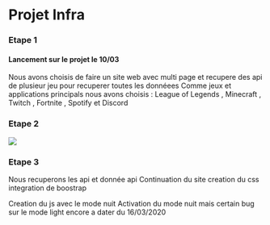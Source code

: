 # Projet Infra

### Etape 1

#### Lancement sur le projet le 10/03

Nous avons choisis de faire un site web avec multi page et recupere des api de plusieur jeu pour recuperer toutes les donnéees
Comme jeux et applications principals nous avons choisis :
League of Legends , Minecraft , Twitch , Fortnite , Spotify et Discord

### Etape 2

![](https://i.imgur.com/2Yrwu2i.png)

### Etape 3

Nous recuperons les api et donnée api 
Continuation du site
creation du css 
integration de boostrap  

Creation du js avec le mode nuit 
Activation du mode nuit mais certain bug sur le mode light encore a dater du 16/03/2020


